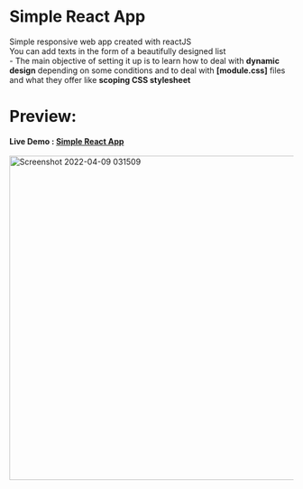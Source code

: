 <h1>Simple React App</h1>
<p>
Simple responsive web app created with reactJS</br>
You can add texts in the form of a beautifully designed list</br>
- The main objective of setting it up is to learn how to deal with <strong>dynamic design</strong> depending on some conditions and to deal with <strong>[module.css]</strong> files and what they offer like <strong>scoping CSS stylesheet</strong>
</p>
<h1>Preview: </h1>
<b>Live Demo : <a href= "https://famous-melomakarona-bce378.netlify.app/">Simple React App</a></b></br></br>
<img width="575" alt="Screenshot 2022-04-09 031509" src="https://user-images.githubusercontent.com/63476270/162549127-c9aff01f-2914-4d42-b200-a8d6f45b7678.png">
